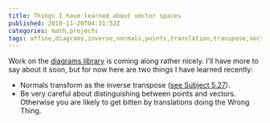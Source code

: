 ```yaml
---
title: Things I have learned about vector spaces
published: 2010-11-20T04:31:52Z
categories: math,projects
tags: affine,diagrams,inverse,normals,points,translation,transpose,vectors
---
```


Work on the <a href="http://trac.haskell.org/diagrams/">diagrams library</a> is coming along rather nicely.  I'll have more to say about it soon, but for now here are two things I have learned recently:

<ul>
	<li>Normals transform as the inverse transpose (<a href="http://www.faqs.org/faqs/graphics/algorithms-faq/">see Subject 5.27</a>).</li>
	<li>Be very careful about distinguishing between points and vectors.  Otherwise you are likely to get bitten by translations doing the Wrong Thing.</li>
</ul>



